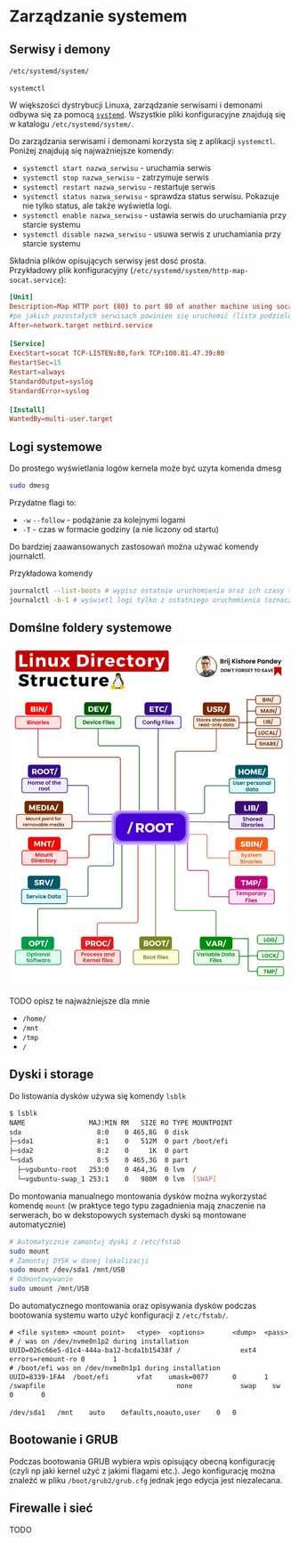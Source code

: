 # Zarządzanie systemem

## Serwisy i demony

`/etc/systemd/system/`

`systemctl`

W większości dystrybucji Linuxa, zarządzanie serwisami i demonami odbywa się za pomocą [`systemd`](https://systemd.io). Wszystkie pliki konfiguracyjne znajdują się w katalogu `/etc/systemd/system/`.

Do zarządzania serwisami i demonami korzysta się z aplikacji `systemctl`. Poniżej znajdują się najważniejsze komendy:

- `systemctl start nazwa_serwisu` - uruchamia serwis
- `systemctl stop nazwa_serwisu` - zatrzymuje serwis
- `systemctl restart nazwa_serwisu` - restartuje serwis
- `systemctl status nazwa_serwisu` - sprawdza status serwisu. Pokazuje nie tylko status, ale także wyświetla logi.
- `systemctl enable nazwa_serwisu` - ustawia serwis do uruchamiania przy starcie systemu
- `systemctl disable nazwa_serwisu` - usuwa serwis z uruchamiania przy starcie systemu

Składnia plików opisujących serwisy jest dosć prosta.  
Przykładowy plik konfiguracyjny (`/etc/systemd/system/http-map-socat.service`):

```toml
[Unit]
Description=Map HTTP port (80) to port 80 of another machine using socat
#po jakich pozostałych serwisach powinien się uruchomić (lista podzielona spacjami)
After=network.target netbird.service

[Service]
ExecStart=socat TCP-LISTEN:80,fork TCP:100.81.47.39:80
RestartSec=15
Restart=always
StandardOutput=syslog
StandardError=syslog

[Install]
WantedBy=multi-user.target
```

## Logi systemowe

Do prostego wyświetlania logów kernela może być uzyta komenda dmesg

```bash
sudo dmesg
```

Przydatne flagi to:

- `-w` `--follow` - podążanie za kolejnymi logami
- `-T` - czas w formacie godziny (a nie liczony od startu)

Do bardziej zaawansowanych zastosowań można używać komendy journalctl.

Przykładowa komendy

```bash
journalctl --list-boots # wypisz ostatnie uruchomienia oraz ich czasy trwania
journalctl -b-1 # wyświetl logi tylko z ostatniego uruchomienia (oznaczonego jako -1)
```

## Domślne foldery systemowe

![Schemat](assets/linux_directories.jpeg)

TODO opisz te najważniejsze dla mnie

- `/home/`
- `/mnt`
- `/tmp`
- `/`

## Dyski i storage

Do listowania dysków używa się komendy `lsblk`

```bash
$ lsblk
NAME                MAJ:MIN RM   SIZE RO TYPE MOUNTPOINT
sda                   8:0    0 465,8G  0 disk 
├─sda1                8:1    0   512M  0 part /boot/efi
├─sda2                8:2    0     1K  0 part 
└─sda5                8:5    0 465,3G  0 part 
  ├─vgubuntu-root   253:0    0 464,3G  0 lvm  /
  └─vgubuntu-swap_1 253:1    0   980M  0 lvm  [SWAP]
```

Do montowania manualnego montowania dysków można wykorzystać komendę `mount` (w praktyce tego typu zagadnienia mają znaczenie na serwerach, bo w dekstopowych systemach dyski są montowane automatycznie)

```bash
# Automatycznie zamontuj dyski z /etc/fstab
sudo mount
# Zamontuj DYSK w danej lokalizacji
sudo mount /dev/sda1 /mnt/USB
# Odmontowywanie
sudo umount /mnt/USB
```

Do automatycznego montowania oraz opisywania dysków podczas bootowania systemu warto użyć konfiguracji z `/etc/fstab/`.

```
# <file system> <mount point>   <type>  <options>       <dump>  <pass>
# / was on /dev/nvme0n1p2 during installation
UUID=026c66e5-d1c4-444a-ba12-bcda1b15438f /               ext4    errors=remount-ro 0       1
# /boot/efi was on /dev/nvme0n1p1 during installation
UUID=8339-1FA4  /boot/efi       vfat    umask=0077      0       1
/swapfile                                 none            swap    sw              0       0

/dev/sda1	/mnt	auto	defaults,noauto,user	0	0
```

## Bootowanie i GRUB

Podczas bootowania GRUB wybiera wpis opisujący obecną konfigurację (czyli np jaki kernel użyć z jakimi flagami etc.). Jego konfigurację można znaleźć w pliku `/boot/grub2/grub.cfg` jednak jego edycja jest niezalecana.



## Firewalle i sieć

TODO
